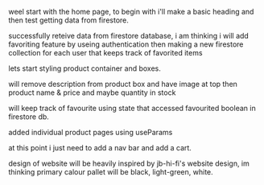 weel start with the home page,
to begin with i'll make a basic heading and then test getting data from firestore.

successfully reteive data from firestore database, i am thinking i will add favoriting feature by useing authentication then making a new firestore collection for each user that keeps track of favorited items

lets start styling product container and boxes.

will remove description from product box and have image at top then product name & price and maybe quantity in stock

will keep track of favourite using state that accessed favourited boolean in firestore db.

added individual product pages using useParams

at this point i just need to add a nav bar and add a cart.

design of website will be heavily inspired by jb-hi-fi's website design, im thinking primary calour pallet will be black, light-green, white.
